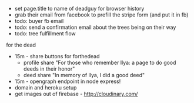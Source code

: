 - set page.title to name of deadguy for browser history
- grab their email from facebook to prefill the stripe form (and put it in fb)
- todo: buyer fb email
- todo: send a confirmation email about the trees being on their way
- todo: tree fulfillment flow


for the dead

- 15m - share buttons for forthedead
  - profile share "For those who remember Ilya:  a page to do good deeds in their honor"
  - deed share "In memory of Ilya, I did a good deed"
- 15m - opengraph endpoint in node express!
- domain and heroku setup
- get images out of firebase - http://cloudinary.com/

